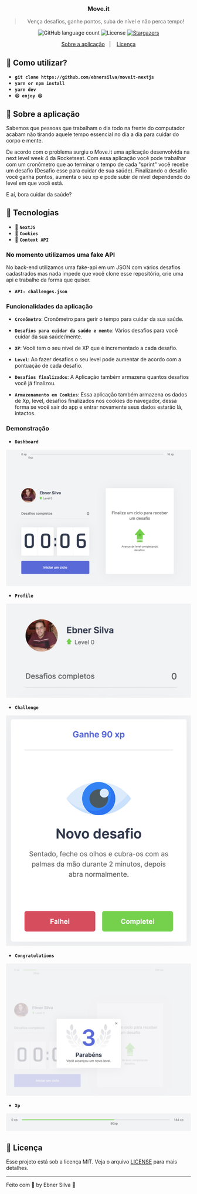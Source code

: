 <h3 align="center">
  Move.it
</h3>

<blockquote align="center">Vença desafios, ganhe pontos, suba de nível e não perca tempo!</blockquote>

<p align="center">
  <img alt="GitHub language count" src="https://img.shields.io/github/languages/count/ebnersilva/moveit-nextjs?color=%2304D361">

  <img alt="License" src="https://img.shields.io/badge/license-MIT-%2304D361">

  <a href="https://github.com/ebnersilva/moveit-nextjs/stargazers">
    <img alt="Stargazers" src="https://img.shields.io/github/stars/ebnersilva/moveit-nextjs?style=social">
  </a>
</p>

<p align="center">
  <a href="#rocket-sobre-a-aplicação">Sobre a aplicação</a>&nbsp;&nbsp;&nbsp;|&nbsp;&nbsp;&nbsp;
  <a href="#memo-licença">Licença</a>
</p>

## :memo: Como utilizar?

- **`git clone https://github.com/ebnersilva/moveit-nextjs`**
- **`yarn or npm install`**
- **`yarn dev`**
- **`😄 enjoy 😄`**

## :rocket: Sobre a aplicação

Sabemos que pessoas que trabalham o dia todo na frente do computador acabam não tirando aquele tempo essencial no dia a dia para cuidar do corpo e mente.

De acordo com o problema surgiu o Move.it uma aplicação desenvolvida na next level week 4 da Rocketseat. Com essa aplicação você pode trabalhar com um cronômetro que ao terminar o tempo de cada "sprint" você recebe um desafio (Desafio esse para cuidar de sua saúde). Finalizando o desafio você ganha pontos, aumenta o seu xp e pode subir de nível dependendo do level em que você está.

E aí, bora cuidar da saúde?

## :memo: Tecnologias

- :memo: **`NextJS`**
- :cookie: **`Cookies`**
- :memo: **`Context API`**

### No momento utilizamos uma fake API

No back-end utilizamos uma fake-api em um JSON com vários desafios cadastrados mas nada impede que você clone esse repositório, crie uma api e trabalhe da forma que quiser.

- **`API: challenges.json`**

### Funcionalidades da aplicação

- **`Cronômetro`**: Cronômetro para gerir o tempo para cuidar da sua saúde.

- **`Desafios para cuidar da saúde e mente`**: Vários desafios para você cuidar da sua saúde/mente.

- **`XP`**: Você tem o seu nível de XP que é incrementado a cada desafio.

- **`Level`**: Ao fazer desafios o seu level pode aumentar de acordo com a pontuação de cada desafio.

- **`Desafios finalizados`**: A Aplicação também armazena quantos desafios você já finalizou.

- **`Armazenamento em Cookies`**: Essa aplicação também armazena os dados de Xp, level, desafios finalizados nos cookies do navegador, dessa forma se você sair do app e entrar novamente seus dados estarão lá, intactos.

### Demonstração

- **`Dashboard`**
<p>
  <img alt="Dashboard" src="public/Dashboard.png">
</p>

- **`Profile`**
<p>
  <img alt="Profile" src="public/Profile.png">
</p>

- **`Challenge`**
<p>
  <img alt="Challenge" src="public/Challenge.png">
</p>

- **`Congratulations`**
<p>
  <img alt="Congratulations" src="public/Congratulations.png">
</p>

- **`Xp`**
<p>
  <img alt="Xp" src="public/XPs.png">
</p>

## :memo: Licença

Esse projeto está sob a licença MIT. Veja o arquivo [LICENSE](LICENSE) para mais detalhes.

---

Feito com 💜 by Ebner Silva :wave:
